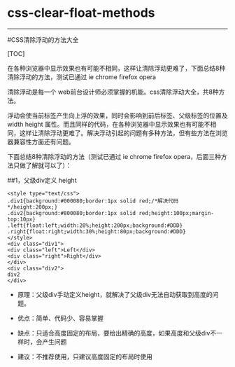 # css-clear-float-methods

---
#CSS清除浮动的方法大全

[TOC]

在各种浏览器中显示效果也有可能不相同，这样让清除浮动更难了，下面总结8种清除浮动的方法，测试已通过 ie chrome firefox opera 

清除浮动是每一个 web前台设计师必须掌握的机能。css清除浮动大全，共8种方法。 

浮动会使当前标签产生向上浮的效果，同时会影响到前后标签、父级标签的位置及 width height 属性。而且同样的代码，在各种浏览器中显示效果也有可能不相同，这样让清除浮动更难了。解决浮动引起的问题有多种方法，但有些方法在浏览器兼容性方面还有问题。

下面总结8种清除浮动的方法（测试已通过 ie chrome firefox opera，后面三种方法只做了解就可以了）： 

##1，父级div定义 height 
```
<style type="text/css"> 
.div1{background:#000080;border:1px solid red;/*解决代码*/height:200px;} 
.div2{background:#800080;border:1px solid red;height:100px;margin-top:10px} 
.left{float:left;width:20%;height:200px;background:#DDD} 
.right{float:right;width:30%;height:80px;background:#DDD} 
</style> 
<div class="div1"> 
<div class="left">Left</div> 
<div class="right">Right</div> 
</div> 
<div class="div2"> 
div2 
</div> 
```

- 原理：父级div手动定义height，就解决了父级div无法自动获取到高度的问题。 

- 优点：简单、代码少、容易掌握 

- 缺点：只适合高度固定的布局，要给出精确的高度，如果高度和父级div不一样时，会产生问题 

- 建议：不推荐使用，只建议高度固定的布局时使用 
